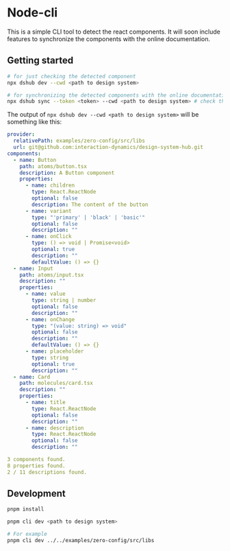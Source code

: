 # Node-cli

This is a simple CLI tool to detect the react components. It will soon include features to synchronize the components with the online documentation.

## Getting started

```bash
# for just checking the detected component
npx dshub dev --cwd <path to design system>

# for synchronizing the detected components with the online documentation
npx dshub sync --token <token> --cwd <path to design system> # check the online documentation for the token.

```

The output of `npx dshub dev --cwd <path to design system>` will be something like this:

```yaml
provider:
  relativePath: examples/zero-config/src/libs
  url: git@github.com:interaction-dynamics/design-system-hub.git
components:
  - name: Button
    path: atoms/button.tsx
    description: A Button component
    properties:
      - name: children
        type: React.ReactNode
        optional: false
        description: The content of the button
      - name: variant
        type: "'primary' | 'black' | 'basic'"
        optional: false
        description: ""
      - name: onClick
        type: () => void | Promise<void>
        optional: true
        description: ""
        defaultValue: () => {}
  - name: Input
    path: atoms/input.tsx
    description: ""
    properties:
      - name: value
        type: string | number
        optional: false
        description: ""
      - name: onChange
        type: "(value: string) => void"
        optional: false
        description: ""
        defaultValue: () => {}
      - name: placeholder
        type: string
        optional: true
        description: ""
  - name: Card
    path: molecules/card.tsx
    description: ""
    properties:
      - name: title
        type: React.ReactNode
        optional: false
        description: ""
      - name: description
        type: React.ReactNode
        optional: false
        description: ""

3 components found.
8 properties found.
2 / 11 descriptions found.
```

## Development

```bash
pnpm install

pnpm cli dev <path to design system>

# For example
pnpm cli dev ../../examples/zero-config/src/libs
```
